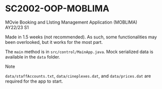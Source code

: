 # SC2002-OOP-MOBLIMA
MOvie Booking and LIsting Management Application (MOBLIMA) \
AY22/23 S1

Made in 1.5 weeks (not recommended). As such, some functionalities may been overlooked, but it works for the most part. 

The `main` method is in `src/control/MainApp.java`. Mock serialized data is available in the `data` folder. 

> [!NOTE]
`data/staffAccounts.txt`, `data/cineplexes.dat`, and `data/prices.dat` are required for the app to start.

